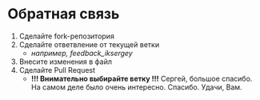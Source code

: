 # Обратная связь
1. Сделайте fork-репозитория
2. Сделайте ответвление от текущей ветки
   - *например, feedback_iksergey*
3. Внесите изменения в файл
4. Сделайте Pull Request
   - **!!! Внимательно выбирайте ветку !!!** 
 Сергей, большое спасибо. На самом деле было очень интересно. Спасибо.
 Удачи, Вам.